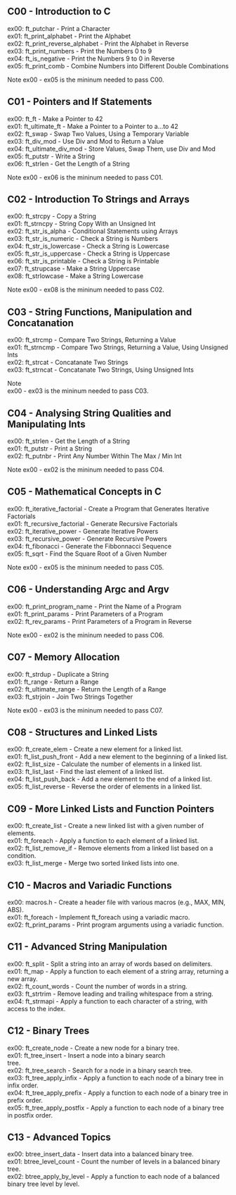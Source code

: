 ## C00 - Introduction to C
ex00: ft_putchar - Print a Character  
ex01: ft_print_alphabet - Print the Alphabet  
ex02: ft_print_reverse_alphabet - Print the Alphabet in Reverse  
ex03: ft_print_numbers - Print the Numbers 0 to 9  
ex04: ft_is_negative - Print the Numbers 9 to 0 in Reverse  
ex05: ft_print_comb - Combine Numbers into Different Double Combinations  

Note
ex00 - ex05 is the mininum needed to pass C00.

## C01 - Pointers and If Statements
ex00: ft_ft - Make a Pointer to 42  
ex01: ft_ultimate_ft - Make a Pointer to a Pointer to a...to 42  
ex02: ft_swap - Swap Two Values, Using a Temporary Variable  
ex03: ft_div_mod - Use Div and Mod to Return a Value  
ex04: ft_ultimate_div_mod - Store Values, Swap Them, use Div and Mod  
ex05: ft_putstr - Write a String  
ex06: ft_strlen - Get the Length of a String  

Note
ex00 - ex06 is the mininum needed to pass C01.  

## C02 - Introduction To Strings and Arrays 
ex00: ft_strcpy - Copy a String  
ex01: ft_strncpy - String Copy With an Unsigned Int  
ex02: ft_str_is_alpha - Conditional Statements using Arrays  
ex03: ft_str_is_numeric - Check a String is Numbers  
ex04: ft_str_is_lowercase - Check a String is Lowercase  
ex05: ft_str_is_uppercase - Check a String is Uppercase  
ex06: ft_str_is_printable - Check a String is Printable  
ex07: ft_strupcase - Make a String Uppercase  
ex08: ft_strlowcase - Make a String Lowercase  

Note
ex00 - ex08 is the mininum needed to pass C02.  

## C03 - String Functions, Manipulation and Concatanation 
ex00: ft_strcmp - Compare Two Strings, Returning a Value  
ex01: ft_strncmp - Compare Two Strings, Returning a Value, Using Unsigned Ints  
ex02: ft_strcat - Concatanate Two Strings  
ex03: ft_strncat - Concatanate Two Strings, Using Unsigned Ints 

Note  
ex00 - ex03 is the mininum needed to pass C03.  

## C04 - Analysing String Qualities and Manipulating Ints 
ex00: ft_strlen - Get the Length of a String  
ex01: ft_putstr - Print a String  
ex02: ft_putnbr - Print Any Number Within The Max / Min Int  

Note
ex00 - ex02 is the mininum needed to pass C04.  

## C05 - Mathematical Concepts in C 
ex00: ft_iterative_factorial - Create a Program that Generates Iterative Factorials  
ex01: ft_recursive_factorial - Generate Recursive Factorials  
ex02: ft_iterative_power - Generate Iterative Powers  
ex03: ft_recursive_power - Generate Recursive Powers  
ex04: ft_fibonacci - Generate the Fibbonnacci Sequence  
ex05: ft_sqrt - Find the Square Root of a Given Number  

Note
ex00 - ex05 is the mininum needed to pass C05.  

## C06 - Understanding Argc and Argv
ex00: ft_print_program_name - Print the Name of a Program  
ex01: ft_print_params - Print Parameters of a Program  
ex02: ft_rev_params - Print Parameters of a Program in Reverse  

Note
ex00 - ex02 is the mininum needed to pass C06.  

## C07 - Memory Allocation 
ex00: ft_strdup - Duplicate a String  
ex01: ft_range - Return a Range  
ex02: ft_ultimate_range - Return the Length of a Range  
ex03: ft_strjoin - Join Two Strings Together  

Note
ex00 - ex03 is the mininum needed to pass C07.  

## C08 - Structures and Linked Lists
ex00: ft_create_elem - Create a new element for a linked list.  
ex01: ft_list_push_front - Add a new element to the beginning of a linked list.  
ex02: ft_list_size - Calculate the number of elements in a linked list.  
ex03: ft_list_last - Find the last element of a linked list.  
ex04: ft_list_push_back - Add a new element to the end of a linked list.  
ex05: ft_list_reverse - Reverse the order of elements in a linked list.  

## C09 - More Linked Lists and Function Pointers
ex00: ft_create_list - Create a new linked list with a given number of elements.  
ex01: ft_foreach - Apply a function to each element of a linked list.  
ex02: ft_list_remove_if - Remove elements from a linked list based on a condition.  
ex03: ft_list_merge - Merge two sorted linked lists into one.  

## C10 - Macros and Variadic Functions
ex00: macros.h - Create a header file with various macros (e.g., MAX, MIN, ABS).  
ex01: ft_foreach - Implement ft_foreach using a variadic macro.  
ex02: ft_print_params - Print program arguments using a variadic function.  

## C11 - Advanced String Manipulation
ex00: ft_split - Split a string into an array of words based on delimiters.  
ex01: ft_map - Apply a function to each element of a string array, returning a new array.  
ex02: ft_count_words - Count the number of words in a string.  
ex03: ft_strtrim - Remove leading and trailing whitespace from a string.  
ex04: ft_strmapi - Apply a function to each character of a string, with access to the index.  

## C12 - Binary Trees
ex00: ft_create_node - Create a new node for a binary tree.  
ex01: ft_tree_insert - Insert a node into a binary search  
tree.  
ex02: ft_tree_search - Search for a node in a binary search tree.  
ex03: ft_tree_apply_infix - Apply a function to each node of a binary tree in infix order.  
ex04: ft_tree_apply_prefix - Apply a function to each node of a binary tree in prefix order.  
ex05: ft_tree_apply_postfix - Apply a function to each node of a binary tree in postfix order.  

## C13 - Advanced Topics
ex00: btree_insert_data - Insert data into a balanced binary tree.  
ex01: btree_level_count - Count the number of levels in a balanced binary tree.  
ex02: btree_apply_by_level - Apply a function to each node of a balanced binary tree level by level.  